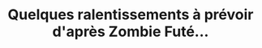 ---
published: true
title: 'Quelques ralentissements à prévoir d''après Zombie Futé...'
collection: ailleurs
release_date: '2016-05-02 00:00:00'
image:
    user/pages/01.Emissions/ailleurs-128/ouiedire_ailleurs-128_cover-1.png: { name: ouiedire_ailleurs-128_cover-1.png, type: image/png, size: 50481, path: user/pages/01.Emissions/ailleurs-128/ouiedire_ailleurs-128_cover-1.png }
number: '128'
slug: ailleurs-128
taxonomy:
    dj: Glafouk
    artist: ['Fatima Yamaha', 'Fred Giannelli', 'Ilsa Gold', 'In Aeternam Vale feat. Monique Ranoux', 'Jones & Stephenson', 'La Femme', 'Paul Kalkbrenner', Paula, Superpitcher, 'Toktok vs. Nena']
playlists:
    - { title: null, tracks: [{ timecode: '00:00:00', artists: ['Jones & Stephenson'], title: 'The First Rebirth' }, { timecode: '00:04:29', artists: ['Fred Giannelli'], title: 'Distant Gratification' }, { timecode: '00:10:33', artists: ['Fatima Yamaha'], title: 'What''s A Girl To Do (Dancefloor Edit)' }, { timecode: '00:16:38', artists: ['Ilsa Gold'], title: Silke }, { timecode: '00:25:50', artists: ['Toktok vs. Nena'], title: 'Bang Bang (Maxi Mix)' }, { timecode: '00:31:10', artists: [Superpitcher], title: People }, { timecode: '00:36:48', artists: ['In Aeternam Vale feat. Monique Ranoux'], title: Litanie }, { timecode: '00:40:17', artists: [Paula], title: 'Als Es Passierte (Andreas Dorau Mix)' }, { timecode: '00:51:57', artists: ['Paul Kalkbrenner'], title: 'Altes Kamuffel' }, { timecode: '00:57:07', artists: ['La Femme'], title: 'Sur La Planche 2013' }] }
presentation: 'VITESSE = DANGER : PRUDENCE, RALENTISSEZ !'
image_hd:
    user/pages/01.Emissions/ailleurs-128/ouiedire_ailleurs-128_cover_hd.png: { name: ouiedire_ailleurs-128_cover_hd.png, type: image/png, size: 50481, path: user/pages/01.Emissions/ailleurs-128/ouiedire_ailleurs-128_cover_hd.png }

---